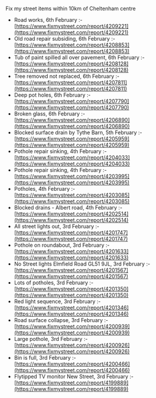 Fix my street items within 10km of Cheltenham centre

<!-- fix_marker starts -->

- Road works, 6th February :- [https://www.fixmystreet.com/report/4209221](https://www.fixmystreet.com/report/4209221)
- Old road repair subsiding, 6th February :- [https://www.fixmystreet.com/report/4208853](https://www.fixmystreet.com/report/4208853)
- Tub of paint spilled all over pavement, 6th February :- [https://www.fixmystreet.com/report/4208128](https://www.fixmystreet.com/report/4208128)
- Tree removed not replaced, 6th February :- [https://www.fixmystreet.com/report/4207811](https://www.fixmystreet.com/report/4207811)
- Deep pot holes, 6th February :- [https://www.fixmystreet.com/report/4207790](https://www.fixmystreet.com/report/4207790)
- Broken glass, 6th February :- [https://www.fixmystreet.com/report/4206890](https://www.fixmystreet.com/report/4206890)
- Blocked surface drain by Tythe Barn, 5th February :- [https://www.fixmystreet.com/report/4205959](https://www.fixmystreet.com/report/4205959)
- Pothole repair sinking, 4th February :- [https://www.fixmystreet.com/report/4204033](https://www.fixmystreet.com/report/4204033)
- Pothole repair sinking, 4th February :- [https://www.fixmystreet.com/report/4203995](https://www.fixmystreet.com/report/4203995)
- Potholes, 4th February :- [https://www.fixmystreet.com/report/4203085](https://www.fixmystreet.com/report/4203085)
- Blocked drains - Albert road, 4th February :- [https://www.fixmystreet.com/report/4202514](https://www.fixmystreet.com/report/4202514)
- All street lights out, 3rd February :- [https://www.fixmystreet.com/report/4201747](https://www.fixmystreet.com/report/4201747)
- Pothole on roundabout, 3rd February :- [https://www.fixmystreet.com/report/4201633](https://www.fixmystreet.com/report/4201633)
- No Street lights Elmfield Road GL51 9JL, 3rd February :- [https://www.fixmystreet.com/report/4201567](https://www.fixmystreet.com/report/4201567)
- Lots of potholes, 3rd February :- [https://www.fixmystreet.com/report/4201350](https://www.fixmystreet.com/report/4201350)
- Red light sequence, 3rd February :- [https://www.fixmystreet.com/report/4201346](https://www.fixmystreet.com/report/4201346)
- Road surface collapse, 3rd February :- [https://www.fixmystreet.com/report/4200939](https://www.fixmystreet.com/report/4200939)
- Large pothole, 3rd February :- [https://www.fixmystreet.com/report/4200926](https://www.fixmystreet.com/report/4200926)
- Bin is full, 3rd February :- [https://www.fixmystreet.com/report/4200466](https://www.fixmystreet.com/report/4200466)
- Flytipped TV monitor New Street, 3rd February :- [https://www.fixmystreet.com/report/4199889](https://www.fixmystreet.com/report/4199889)

<!-- fix_marker ends -->